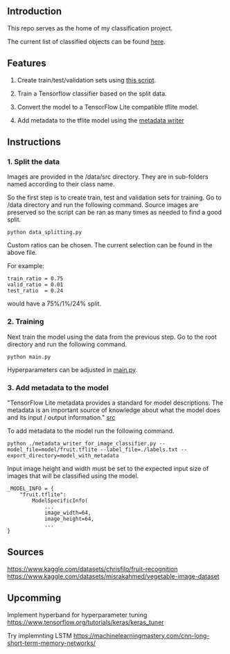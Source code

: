 ## Introduction

This repo serves as the home of my classification project. 

The current list of classified objects can be found [here](labels.txt).

## Features 

1. Create train/test/validation sets using [this script](/data/data_splitting.py).

2. Train a Tensorflow classifier based on the split data. 

3. Convert the model to a TensorFlow Lite compatible tflite model.

4. Add metadata to the tflite model using the
[metadata writer](metadata_writer_for_image_classifier.py)


## Instructions 


### 1. Split the data

Images are provided in the /data/src directory. They are in sub-folders named according to their class name.

So the first step is to create train, test and validation sets for training. 
Go to /data directory and run the following command. Source images are preserved so the script can be ran as many times as needed to find a good split.

```python data_splitting.py```

Custom ratios can be chosen. The current selection can be found in the above file.

For example:
```
train_ratio = 0.75
valid_ratio = 0.01
test_ratio  = 0.24
``` 
would have a 75%/1%/24% split.

### 2. Training

Next train the model using the data from the previous step.
Go to the root directory and run the following command.

```python main.py```


Hyperparameters can be adjusted in [main.py](main.py).

### 3. Add metadata to the model

"TensorFlow Lite metadata provides a standard for model descriptions. The metadata is an important source of knowledge about what the model does and its input / output information." [src](https://www.tensorflow.org/lite/models/convert/metadata)

To add metadata to the model run the following command. 

```
python ./metadata_writer_for_image_classifier.py --model_file=model/fruit.tflite --label_file=./labels.txt --export_directory=model_with_metadata
```

Input image height and width must be set to the expected input size of images that will be classified using the model.

```
_MODEL_INFO = {  
    "fruit.tflite":
        ModelSpecificInfo( 
            ...        
            image_width=64,
            image_height=64,
            ...
}
```



## Sources
https://www.kaggle.com/datasets/chrisfilo/fruit-recognition
https://www.kaggle.com/datasets/misrakahmed/vegetable-image-dataset

## Upcomming
Implement hyperband for hyperparameter tuning
https://www.tensorflow.org/tutorials/keras/keras_tuner

Try implemnting LSTM  https://machinelearningmastery.com/cnn-long-short-term-memory-networks/